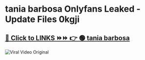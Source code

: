 
 # tania barbosa Onlyfans Leaked - Update Files 0kgji

## <h2><a href="https://clipsfans.com/tania_barbosa&ref=git">🔗 Click to LINKS ⏩⏩ 👉 🟢 tania barbosa </a></h2>

<a href="https://clipsfans.com/tania_barbosa&ref=git" rel="nofollow" data-target="animated-image.originalLink"><img src="https://i.ibb.co.com/xMMVF88/686577567.gif" alt="Viral Video Original" style="max-width: 100%; display: inline-block;" data-target="animated-image.originalImage"></a>

